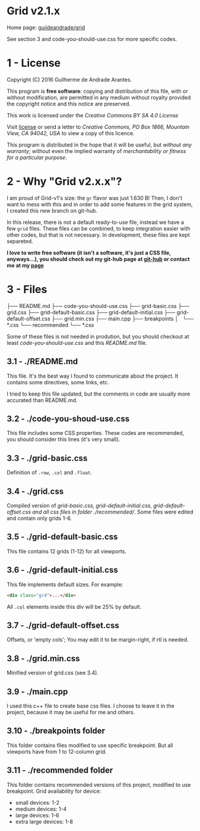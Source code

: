 # Grid v2.1.x

Home page: [guiideandrade/grid](http://guiideandrade.com/project/grid)

See section 3 and code-you-should-use.css for more specific codes.

# 1 - License

Copyright (C) 2016 Guilherme de Andrade Arantes.

This program is **free software**: copying and distribution of this file, with or without modification, are permitted in any medium without royalty provided the copyright notice and this notice are preserved.

This work is licensed under the *Creative Commons BY SA 4.0 License*

Visit [license](http://creativecommons.org/licenses/by-sa/4.0/) or send a letter to *Creative Commons, PO Box 1866, Mountain View, CA 94042, USA* to view a copy of this licence.

This program is distributed in the hope that it will be useful, but *without any warranty*; without even the implied warranty of *merchantability or fitness for a particular purpose*.

# 2 - Why "Grid v2.x.x"?

I am proud of Grid-v1's size: the `gr` flavor was just 1.630 B! Then, I don't want to mess with this and in order to add some features in the grid system, I created this new branch on git-hub. 

In this release, there is not a default ready-to-use file, instead we have a few `grid` files. These files can be combined, to keep integration easier with other codes, but that is not necessary. In development, these files are kept separeted.

**I love to write free software (it isn't a software, it's just a CSS file, anyways...), you should check out my git-hub page at [git-hub](http://github.com/guiideandrade) or contact me at my [page](http://guiideandrade.com)**

# 3 - Files

├── README.md
├── code-you-should-use.css
├── grid-basic.css
├── grid.css
├── grid-default-basic.css
├── grid-default-initial.css
├── grid-default-offset.css
├── grid.min.css
├── main.cpp
├── breakpoints
│   └── *.css
└── recommended
    └── *.css

Some of these files is not needed in prodution, but you should checkout at least *code-you-should-use.css* and this *README.md* file.

## 3.1 - ./README.md

This file. It's the best way I found to communicate about the project. It contains some directives, some links, etc.

I tried to keep this file updated, but the comments in code are usually more accurated than README.md.

## 3.2 - ./code-you-shoud-use.css

This file includes some CSS properties. These codes are recommended, you should consider this lines (it's very small).

## 3.3 - ./grid-basic.css

Definition of `.row`, `.col` and `.float`.

## 3.4 - ./grid.css

Compiled version of *grid-basic.css, grid-default-initial.css, grid-default-offset.css and all css files in folder ./recommended/*. Some files were edited and contain only grids 1-8.

## 3.5 - ./grid-default-basic.css

This file contains 12 grids (1-12) for all viewports.

## 3.6 - ./grid-default-initial.css

This file implements default sizes. For example:

```html
<div class="gr4">...</div>
```

All `.col` elements inside this div will be 25% by default.

## 3.7 - ./grid-default-offset.css

Offsets, or 'empty cols'; You may edit it to be margin-right, if rtl is needed.

## 3.8 - ./grid.min.css

Minified version of grid.css (see 3.4).

## 3.9 - ./main.cpp

I used this c++ file to create base css files. I choose to leave it in the project, because it may be useful for me and others.

## 3.10 - ./breakpoints folder

This folder contains files modified to use specific breakpoint. But all viewports have from 1 to 12-column grid.

## 3.11 - ./recommended folder

This folder contains recommended versions of this project, modified to use breakpoint. Grid availability for device:

  * small devices: 1-2
  * medium devices: 1-4
  * large devices: 1-6
  * extra large devices: 1-8
